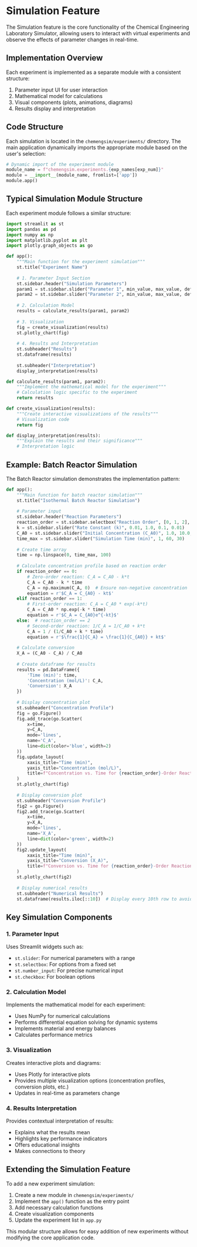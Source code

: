 # Simulation Feature

The Simulation feature is the core functionality of the Chemical Engineering Laboratory Simulator, allowing users to interact with virtual experiments and observe the effects of parameter changes in real-time.

## Implementation Overview

Each experiment is implemented as a separate module with a consistent structure:
1. Parameter input UI for user interaction
2. Mathematical model for calculations
3. Visual components (plots, animations, diagrams)
4. Results display and interpretation

## Code Structure

Each simulation is located in the `chemengsim/experiments/` directory. The main application dynamically imports the appropriate module based on the user's selection:

```python
# Dynamic import of the experiment module
module_name = f"chemengsim.experiments.{exp_names[exp_num]}"
module = __import__(module_name, fromlist=['app'])
module.app()
```

## Typical Simulation Module Structure

Each experiment module follows a similar structure:

```python
import streamlit as st
import pandas as pd
import numpy as np
import matplotlib.pyplot as plt
import plotly.graph_objects as go

def app():
    """Main function for the experiment simulation"""
    st.title("Experiment Name")
    
    # 1. Parameter Input Section
    st.sidebar.header("Simulation Parameters")
    param1 = st.sidebar.slider("Parameter 1", min_value, max_value, default_value)
    param2 = st.sidebar.slider("Parameter 2", min_value, max_value, default_value)
    
    # 2. Calculation Model
    results = calculate_results(param1, param2)
    
    # 3. Visualization
    fig = create_visualization(results)
    st.plotly_chart(fig)
    
    # 4. Results and Interpretation
    st.subheader("Results")
    st.dataframe(results)
    
    st.subheader("Interpretation")
    display_interpretation(results)

def calculate_results(param1, param2):
    """Implement the mathematical model for the experiment"""
    # Calculation logic specific to the experiment
    return results

def create_visualization(results):
    """Create interactive visualizations of the results"""
    # Visualization code
    return fig

def display_interpretation(results):
    """Explain the results and their significance"""
    # Interpretation logic
```

## Example: Batch Reactor Simulation

The Batch Reactor simulation demonstrates the implementation pattern:

```python
def app():
    """Main function for batch reactor simulation"""
    st.title("Isothermal Batch Reactor Simulation")
    
    # Parameter input
    st.sidebar.header("Reaction Parameters")
    reaction_order = st.sidebar.selectbox("Reaction Order", [0, 1, 2], 1)
    k = st.sidebar.slider("Rate Constant (k)", 0.01, 1.0, 0.1, 0.01)
    C_A0 = st.sidebar.slider("Initial Concentration (C_A0)", 1.0, 10.0, 5.0, 0.1)
    time_max = st.sidebar.slider("Simulation Time (min)", 1, 60, 30)
    
    # Create time array
    time = np.linspace(0, time_max, 100)
    
    # Calculate concentration profile based on reaction order
    if reaction_order == 0:
        # Zero-order reaction: C_A = C_A0 - k*t
        C_A = C_A0 - k * time
        C_A = np.maximum(C_A, 0)  # Ensure non-negative concentration
        equation = r'$C_A = C_{A0} - kt$'
    elif reaction_order == 1:
        # First-order reaction: C_A = C_A0 * exp(-k*t)
        C_A = C_A0 * np.exp(-k * time)
        equation = r'$C_A = C_{A0}e^{-kt}$'
    else:  # reaction_order == 2
        # Second-order reaction: 1/C_A = 1/C_A0 + k*t
        C_A = 1 / (1/C_A0 + k * time)
        equation = r'$\frac{1}{C_A} = \frac{1}{C_{A0}} + kt$'
    
    # Calculate conversion
    X_A = (C_A0 - C_A) / C_A0
    
    # Create dataframe for results
    results = pd.DataFrame({
        'Time (min)': time,
        'Concentration (mol/L)': C_A,
        'Conversion': X_A
    })
    
    # Display concentration plot
    st.subheader("Concentration Profile")
    fig = go.Figure()
    fig.add_trace(go.Scatter(
        x=time, 
        y=C_A, 
        mode='lines', 
        name='C_A',
        line=dict(color='blue', width=2)
    ))
    fig.update_layout(
        xaxis_title="Time (min)",
        yaxis_title="Concentration (mol/L)",
        title=f"Concentration vs. Time for {reaction_order}-Order Reaction ({equation})"
    )
    st.plotly_chart(fig)
    
    # Display conversion plot
    st.subheader("Conversion Profile")
    fig2 = go.Figure()
    fig2.add_trace(go.Scatter(
        x=time, 
        y=X_A, 
        mode='lines', 
        name='X_A',
        line=dict(color='green', width=2)
    ))
    fig2.update_layout(
        xaxis_title="Time (min)",
        yaxis_title="Conversion (X_A)",
        title=f"Conversion vs. Time for {reaction_order}-Order Reaction"
    )
    st.plotly_chart(fig2)
    
    # Display numerical results
    st.subheader("Numerical Results")
    st.dataframe(results.iloc[::10])  # Display every 10th row to avoid overcrowding
```

## Key Simulation Components

### 1. Parameter Input

Uses Streamlit widgets such as:
- `st.slider`: For numerical parameters with a range
- `st.selectbox`: For options from a fixed set
- `st.number_input`: For precise numerical input
- `st.checkbox`: For boolean options

### 2. Calculation Model

Implements the mathematical model for each experiment:
- Uses NumPy for numerical calculations
- Performs differential equation solving for dynamic systems
- Implements material and energy balances
- Calculates performance metrics

### 3. Visualization

Creates interactive plots and diagrams:
- Uses Plotly for interactive plots
- Provides multiple visualization options (concentration profiles, conversion plots, etc.)
- Updates in real-time as parameters change

### 4. Results Interpretation

Provides contextual interpretation of results:
- Explains what the results mean
- Highlights key performance indicators
- Offers educational insights
- Makes connections to theory

## Extending the Simulation Feature

To add a new experiment simulation:

1. Create a new module in `chemengsim/experiments/`
2. Implement the `app()` function as the entry point
3. Add necessary calculation functions
4. Create visualization components
5. Update the experiment list in `app.py`

This modular structure allows for easy addition of new experiments without modifying the core application code. 